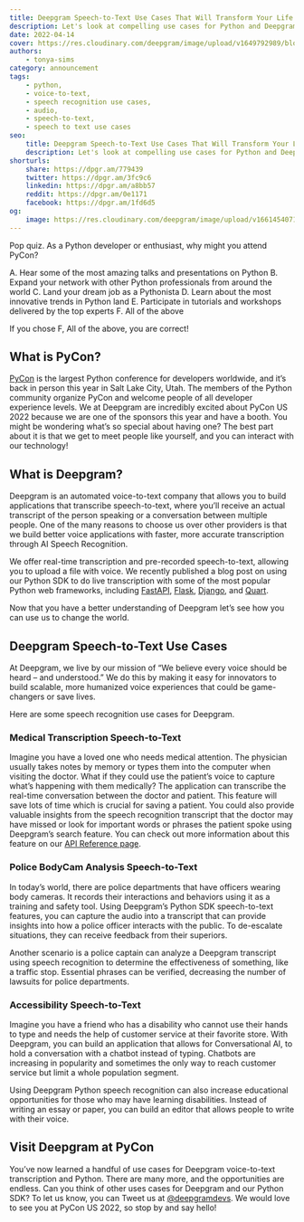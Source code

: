 ```yaml
---
title: Deepgram Speech-to-Text Use Cases That Will Transform Your Life - (Special PyCon Edition)
description: Let's look at compelling use cases for Python and Deepgram's speech recognition technology in preparation for PyCon US 2022.
date: 2022-04-14
cover: https://res.cloudinary.com/deepgram/image/upload/v1649792989/blog/2022/04/pycon-deepgram-usecases/pycon-posts%402x.jpg
authors:
    - tonya-sims
category: announcement
tags:
    - python,
    - voice-to-text,
    - speech recognition use cases,
    - audio,
    - speech-to-text,
    - speech to text use cases
seo:
    title: Deepgram Speech-to-Text Use Cases That Will Transform Your Life - (Special PyCon Edition)
    description: Let's look at compelling use cases for Python and Deepgram's speech recognition technology in preparation for PyCon US 2022.
shorturls:
    share: https://dpgr.am/779439
    twitter: https://dpgr.am/3fc9c6
    linkedin: https://dpgr.am/a8bb57
    reddit: https://dpgr.am/0e1171
    facebook: https://dpgr.am/1fd6d5
og:
    image: https://res.cloudinary.com/deepgram/image/upload/v1661454071/blog/pycon-deepgram-usecases/ograph.png
---
```


Pop quiz. As a Python developer or enthusiast, why might you attend PyCon?

A. Hear some of the most amazing talks and presentations on Python
B. Expand your network with other Python professionals from around the world
C. Land your dream job as a Pythonista
D. Learn about the most innovative trends in Python land
E. Participate in tutorials and workshops delivered by the top experts
F. All of the above

If you chose F, All of the above, you are correct!

## What is PyCon?

[PyCon](https://us.pycon.org/2022/) is the largest Python conference for developers worldwide, and it’s back in person this year in Salt Lake City, Utah. The members of the Python community organize PyCon and welcome people of all developer experience levels. We at Deepgram are incredibly excited about PyCon US 2022 because we are one of the sponsors this year and have a booth. You might be wondering what’s so special about having one? The best part about it is that we get to meet people like yourself, and you can interact with our technology!

## What is Deepgram?

Deepgram is an automated voice-to-text company that allows you to build applications that transcribe speech-to-text, where you’ll receive an actual transcript of the person speaking or a conversation between multiple people. One of the many reasons to choose us over other providers is that we build better voice applications with faster, more accurate transcription through AI Speech Recognition.

We offer real-time transcription and pre-recorded speech-to-text, allowing you to upload a file with voice. We recently published a blog post on using our Python SDK to do live transcription with some of the most popular Python web frameworks, including [FastAPI](https://developers.deepgram.com/blog/2022/03/live-transcription-fastapi/), [Flask](https://developers.deepgram.com/blog/2022/03/live-transcription-flask/), [Django](https://developers.deepgram.com/blog/2022/03/live-transcription-django/), and [Quart](https://developers.deepgram.com/blog/2022/03/live-transcription-quart/).

Now that you have a better understanding of Deepgram let’s see how you can use us to change the world.

## Deepgram Speech-to-Text Use Cases

At Deepgram, we live by our mission of “We believe every voice should be heard – and understood.” We do this by making it easy for innovators to build scalable, more humanized voice experiences that could be game-changers or save lives.

Here are some speech recognition use cases for Deepgram.

### Medical Transcription Speech-to-Text

Imagine you have a loved one who needs medical attention. The physician usually takes notes by memory or types them into the computer when visiting the doctor. What if they could use the patient’s voice to capture what’s happening with them medically? The application can transcribe the real-time conversation between the doctor and patient. This feature will save lots of time which is crucial for saving a patient. You could also provide valuable insights from the speech recognition transcript that the doctor may have missed or look for important words or phrases the patient spoke using Deepgram’s search feature. You can check out more information about this feature on our [API Reference page](https://developers.deepgram.com/api-reference/).

### Police BodyCam Analysis Speech-to-Text

In today’s world, there are police departments that have officers wearing body cameras. It records their interactions and behaviors using it as a training and safety tool. Using Deepgram’s Python SDK speech-to-text features, you can capture the audio into a transcript that can provide insights into how a police officer interacts with the public. To de-escalate situations, they can receive feedback from their superiors.

Another scenario is a police captain can analyze a Deepgram transcript using speech recognition to determine the effectiveness of something, like a traffic stop. Essential phrases can be verified, decreasing the number of lawsuits for police departments.

### Accessibility Speech-to-Text

Imagine you have a friend who has a disability who cannot use their hands to type and needs the help of customer service at their favorite store. With Deepgram, you can build an application that allows for Conversational AI, to hold a conversation with a chatbot instead of typing. Chatbots are increasing in popularity and sometimes the only way to reach customer service but limit a whole population segment.

Using Deepgram Python speech recognition can also increase educational opportunities for those who may have learning disabilities. Instead of writing an essay or paper, you can build an editor that allows people to write with their voice.

## Visit Deepgram at PyCon

You’ve now learned a handful of use cases for Deepgram voice-to-text transcription and Python. There are many more, and the opportunities are endless. Can you think of other uses cases for Deepgram and our Python SDK? To let us know, you can Tweet us at [@deepgramdevs](https://twitter.com/DeepgramDevs). We would love to see you at PyCon US 2022, so stop by and say hello!

